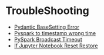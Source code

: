 # TroubleShooting

- [Pydantic BaseSetting Error](/contents/2023-11/2023-11-03.md)
- [Pyspark to timestamp wrong time](/contents/2023-11/2023-11-06.md)
- [PySpark Broadcast Timeout](/contents/2023-11/2023-11-21.md)
- [If Jupyter Notebook Reset Restore](/contents/2023-11/2023-11-30.md)
